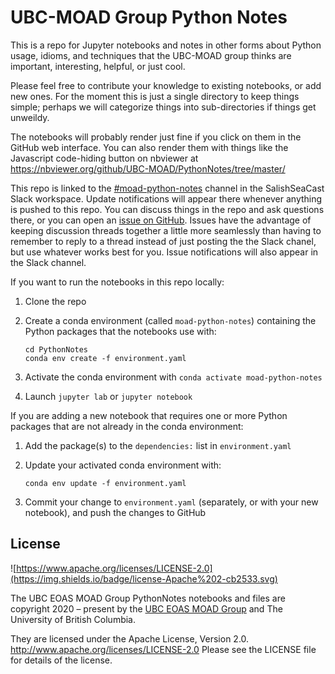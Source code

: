 # UBC-MOAD Group Python Notes

This is a repo for Jupyter notebooks and notes in other forms about
Python usage, idioms, and techniques that the UBC-MOAD group thinks are
important, interesting, helpful, or just cool.

Please feel free to contribute your knowledge to existing notebooks,
or add new ones.
For the moment this is just a single directory to keep things simple;
perhaps we will categorize things into sub-directories if things get unweildy.

The notebooks will probably render just fine if you click on them in the
GitHub web interface.
You can also render them with things like the Javascript code-hiding button
on nbviewer at https://nbviewer.org/github/UBC-MOAD/PythonNotes/tree/master/

This repo is linked to the [#moad-python-notes](https://salishseacast.slack.com/archives/C01319S2YJW)
channel in the SalishSeaCast Slack workspace.
Update notifications will appear there whenever anything is pushed to this repo.
You can discuss things in the repo and ask questions there,
or you can open an [issue on GitHub](https://github.com/UBC-MOAD/PythonNotes/issues).
Issues have the advantage of keeping discussion threads together a little more seamlessly
than having to remember to reply to a thread instead of just posting the the Slack chanel,
but use whatever works best for you.
Issue notifications will also appear in the Slack channel.

If you want to run the notebooks in this repo locally:

  1. Clone the repo
  2. Create a conda environment (called `moad-python-notes`) containing the Python packages
     that the notebooks use with:

         cd PythonNotes
         conda env create -f environment.yaml

  3. Activate the conda environment with `conda activate moad-python-notes`
  4. Launch `jupyter lab` or `jupyter notebook`

If you are adding a new notebook that requires one or more Python packages that
are not already in the conda environment:

  1. Add the package(s) to the `dependencies:` list in `environment.yaml`
  2. Update your activated conda environment with:

         conda env update -f environment.yaml

  3. Commit your change to `environment.yaml` (separately, or with your new notebook),
     and push the changes to GitHub


## License

![https://www.apache.org/licenses/LICENSE-2.0](https://img.shields.io/badge/license-Apache%202-cb2533.svg)

The UBC EOAS MOAD Group PythonNotes notebooks and files are copyright 2020 – present by the
[UBC EOAS MOAD Group](https://github.com/UBC-MOAD/docs/blob/main/CONTRIBUTORS.rst)
and The University of British Columbia.

They are licensed under the Apache License, Version 2.0.
http://www.apache.org/licenses/LICENSE-2.0
Please see the LICENSE file for details of the license.
